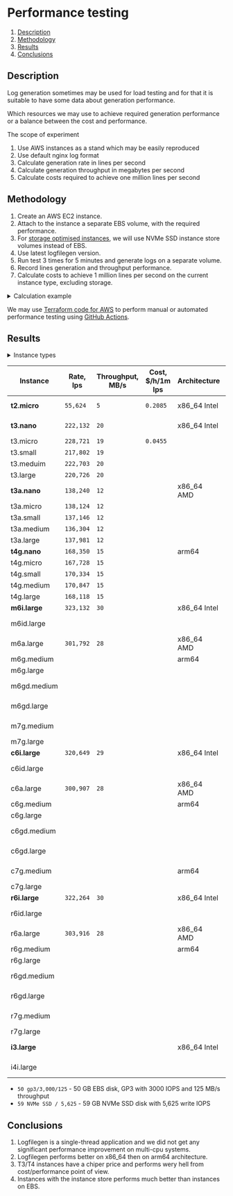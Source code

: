 # Performance testing

 1. [Description](#description)
 2. [Methodology](#methodology)
 3. [Results](#results)
 4. [Conclusions](#conclusions)


## Description

 Log generation sometimes may be used for load testing and for that it is suitable to have some data about generation performance.

 Which resources we may use to achieve required generation performance or a balance between the cost and performance.

 The scope of experiment
 1. Use AWS instances as a stand which may be easily reproduced
 2. Use default nginx log format
 3. Calculate generation rate in lines per second
 4. Calculate generation throughput in megabytes per second
 5. Calculate costs required to achieve one million lines per second


## Methodology

 1. Create an AWS EC2 instance.
 2. Attach to the instance a separate EBS volume, with the required performance.
 3. For [storage optimised instances](https://docs.aws.amazon.com/AWSEC2/latest/UserGuide/storage-optimized-instances.html), we will use NVMe SSD instance store volumes instead of EBS.
 4. Use latest logfilegen version.
 5. Run test 3 times for 5 minutes and generate logs on a separate volume.
 6. Record lines generation and throughput performance.
 7. Calculate costs to achieve 1 million lines per second on the current instance type, excluding storage.

  <details><summary> Calculation example </summary>

  ```bash
  # Variables
  benchmark_count=3
  report="results.log"
  export LFG_DURATION=300
  export LFG_MODE="nginx"
  export LFG_LOGFILE="out.log"
  export LFG_LOGSIZE="1G"
  export LFG_RESULTS="stdout"
  export LFG_RESULTS_TEMPLATE="@date - @duration - @mode/@template - @size_generated - @lines_generated - @performance_bps - @performance_lps"

  # Benchmarking
  for i in $(seq $benchmark_count); do
    results=$(logfilegen)
    echo "$results" >> "$report"
    rm -f $LFG_LOGFILE*
    sleep 10
  done

  # Analysis
  num=$(cat $report | wc -l)
  rate=$(awk -F ' - ' '{n += $NF}; END{print int (n / '$num')}' $report)
  throughput=$(awk -F ' - ' '{n += $(NF-1)}; END{print int (n / '$num' / 1024 / 1024)}' $report)
  echo
  echo "$rate lps - $throughput MB/s ($report)"
  echo
  ```
  ```
   228721 lps - 21 MB/s (results.log)
  ```

  [t3.micro](https://aws.amazon.com/ec2/instance-types/t3/) On-Demand Price/hr is `$0.0104`

  `1000000l / 228721lps * 0.0104$/h = 0.0455$/h`

  </details>

 We may use [Terraform code for AWS](aws/README.md) to perform manual or automated performance testing using [GitHub Actions](https://github.com/features/actions).


## Results

<details><summary>Instance types</summary>

 - [Instance Types](https://aws.amazon.com/ec2/instance-types/)
 - [Instance types](https://docs.aws.amazon.com/AWSEC2/latest/UserGuide/instance-types.html)

| Instance                                                                     | Type              | Processors                                             |
| ---------------------------------------------------------------------------- | ----------------- | -------------------------------------------------------|
| [T3 Instances](https://aws.amazon.com/ec2/instance-types/t3/)                | General Purpose   | Intel Xeon Platinum 8000, 1/2nd gen                    |
| [T4g Instances](https://aws.amazon.com/ec2/instance-types/t4/)               |                   | AWS Graviton2                                          |
| [M6i Instances](https://aws.amazon.com/ec2/instance-types/m6i/)              |                   | Intel Xeon Scalable Ice Lake, 3nd gen                  |
| [M6a Instances](https://aws.amazon.com/ec2/instance-types/m6a/)              |                   | AMD EPYC Milan, 3nd gen                                |
| [M6g Instances](https://aws.amazon.com/ec2/instance-types/m6g/)              |                   | AWS Graviton2                                          |
| [M7g Instances](https://aws.amazon.com/ec2/instance-types/m7g/)              |                   | AWS Graviton3                                          |
| [C6i Instances](https://aws.amazon.com/ec2/instance-types/c6i/)              | Compute Optimized | Intel Xeon Scalable Ice Lake, 3rd gen                  |
| [C6a Instances](https://aws.amazon.com/ec2/instance-types/c6a/)              |                   | AMD EPYC Milan, 3rd gen                                |
| [C6g Instances](https://aws.amazon.com/ec2/instance-types/c6g/)              |                   | AWS Graviton2                                          |
| [C7g Instances](https://aws.amazon.com/ec2/instance-types/c7g/)              |                   | AWS Graviton3                                          |
| [R6i Instances](https://aws.amazon.com/ec2/instance-types/r6i/)              | Memory Optimized  | Intel Xeon Scalable Ice Lake, 3nd gen                  |
| [R6a Instances](https://aws.amazon.com/ec2/instance-types/r6a/)              |                   | AMD EPYC Milan, 3nd gen                                |
| [R6g Instances](https://aws.amazon.com/ec2/instance-types/r6g/)              |                   | AWS Graviton2                                          |
| [R7g Instances](https://aws.amazon.com/ec2/instance-types/r7g/)              |                   | AWS Graviton3                                          |
| [I3 Instances](https://aws.amazon.com/ec2/instance-types/i3/)                | Storage optimized | Intel Xeon Broadwell E5-2686 v4                        |
| [I4i Instances](https://aws.amazon.com/ec2/instance-types/i4i/)              |                   | Intel Xeon Scalable Ice Lake, 3rd gen                  |

</details>

| Instance        | Rate, lps | Throughput, MB/s | Cost, $/h/1m lps | Architecture | vCPU | Memory, GiB | Data Disk                  |
| --------------- | --------- | ---------------- | ---------------- | ------------ | ---- | ----------- | -------------------------- |
| **t2.micro**    |  `55,624` |  `5`             | `0.2085`         | x86_64 Intel | 1    | 1.0         | 50 gp3/3,000/125           |
| **t3.nano**     | `222,132` | `20`             |                  | x86_64 Intel | 2    | 0.5         | 50 gp3/3,000/125           |
| t3.micro        | `228,721` | `19`             | `0.0455`         |              | 2    | 1.0         |                            |
| t3.small        | `217,802` | `19`             |                  |              | 2    | 2.0         |                            |
| t3.meduim       | `222,703` | `20`             |                  |              | 2    | 4.0         |                            |
| t3.large        | `220,726` | `20`             |                  |              | 2    | 8.0         |                            |
| **t3a.nano**    | `138,240` | `12`             |                  | x86_64 AMD   | 2    | 0.5         |                            |
| t3a.micro       | `138,124` | `12`             |                  |              | 2    | 1.0         |                            |
| t3a.small       | `137,146` | `12`             |                  |              | 2    | 2.0         |                            |
| t3a.medium      | `136,304` | `12`             |                  |              | 2    | 4.0         |                            |
| t3a.large       | `137,981` | `12`             |                  |              | 2    | 8.0         |                            |
| **t4g.nano**    | `168,350` | `15`             |                  | arm64        |      |             |                            |
| t4g.micro       | `167,728` | `15`             |                  |              |      |             |                            |
| t4g.small       | `170,334` | `15`             |                  |              |      |             |                            |
| t4g.medium      | `170,847` | `15`             |                  |              |      |             |                            |
| t4g.large       | `168,118` | `15`             |                  |              |      |             |                            |
| **m6i.large**   | `323,132` | `30`             |                  | x86_64 Intel |      |             |                            |
| m6id.large      |           |                  |                  |              |      |             | 118 NVMe SSD / 16,771      |
| m6a.large       | `301,792` | `28`             |                  | x86_64 AMD   |      |             | 50 gp3/3,000/125           |
| m6g.medium      |           |                  |                  | arm64        |      |             |                            |
| m6g.large       |           |                  |                  |              |      |             |                            |
| m6gd.medium     |           |                  |                  |              |      |             | 59 NVMe SSD / 5,625        |
| m6gd.large      |           |                  |                  |              |      |             | 118 NVMe SSD / 11,250      |
| m7g.medium      |           |                  |                  |              |      |             | 50 gp3/3,000/125           |
| m7g.large       |           |                  |                  |              |      |             |                            |
| **c6i.large**   | `320,649` | `29`             |                  | x86_64 Intel |      |             |                            |
| c6id.large      |           |                  |                  |              |      |             | 118 NVMe SSD / 16,771      |
| c6a.large       | `300,907` | `28`             |                  | x86_64 AMD   |      |             | 50 gp3/3,000/125           |
| c6g.medium      |           |                  |                  | arm64        |      |             |                            |
| c6g.large       |           |                  |                  |              |      |             |                            |
| c6gd.medium     |           |                  |                  |              |      |             | 59 NVMe SSD / 5,625        |
| c6gd.large      |           |                  |                  |              |      |             | 118 NVMe SSD / 11,250      |
| c7g.medium      |           |                  |                  | arm64        |      |             | 50 gp3/3,000/125           |
| c7g.large       |           |                  |                  |              |      |             |                            |
| **r6i.large**   | `322,264` | `30`             |                  | x86_64 Intel |      |             |                            |
| r6id.large      |           |                  |                  |              |      |             | 118 NVMe SSD / 16,771      |
| r6a.large       | `303,916` | `28`             |                  | x86_64 AMD   |      |             | 50 gp3/3000/125            |
| r6g.medium      |           |                  |                  | arm64        |      |             |                            |
| r6g.large       |           |                  |                  |              |      |             |                            |
| r6gd.medium     |           |                  |                  |              |      |             | 59 NVMe SSD / 5,625        |
| r6gd.large      |           |                  |                  |              |      |             | 118 NVMe SSD / 11,250      |
| r7g.medium      |           |                  |                  |              |      |             | 50 gp3/3,000/125           |
| r7g.large       |           |                  |                  |              |      |             |                            |
| **i3.large**    |           |                  |                  | x86_64 Intel |      |             | 475 NVMe SSD / 35,000      |
| i4i.large       |           |                  |                  |              |      |             | 468 AWS Nitro SSD / 27,500 |

 - `50 gp3/3,000/125` - 50 GB EBS disk, GP3 with 3000 IOPS and 125 MB/s throughput
 - `59 NVMe SSD / 5,625` - 59 GB NVMe SSD disk with 5,625 write IOPS


## Conclusions

 1. Logfilegen is a single-thread application and we did not get any significant performance improvement on multi-cpu systems.
 2. Logfilegen performs better on x86_64 then on arm64 architecture.
 3. T3/T4 instances have a chiper price and performs wery hell from cost/performance point of view.
 4. Instances with the instance store performs much better than instances on EBS.
